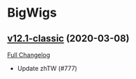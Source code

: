 # BigWigs

## [v12.1-classic](https://github.com/BigWigsMods/BigWigs/tree/v12.1-classic) (2020-03-08)
[Full Changelog](https://github.com/BigWigsMods/BigWigs/compare/v12-classic...v12.1-classic)

- Update zhTW (#777)  
